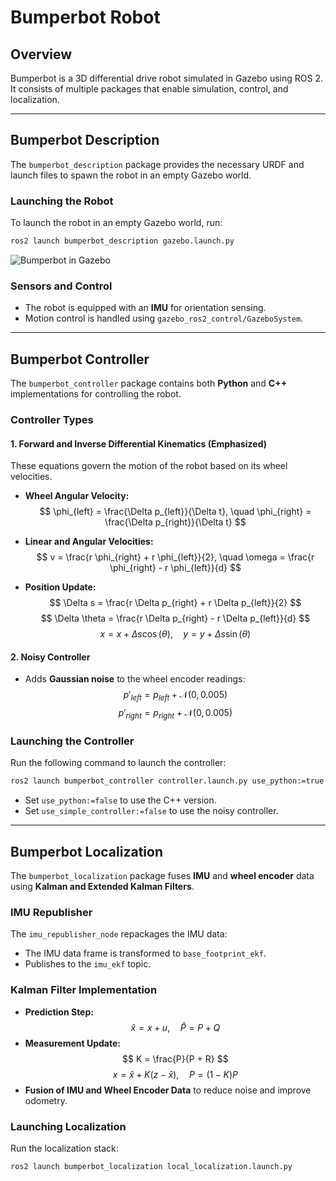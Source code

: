 # Bumperbot Robot

## Overview
Bumperbot is a 3D differential drive robot simulated in Gazebo using ROS 2. It consists of multiple packages that enable simulation, control, and localization.

---

## Bumperbot Description
The `bumperbot_description` package provides the necessary URDF and launch files to spawn the robot in an empty Gazebo world.

### Launching the Robot
To launch the robot in an empty Gazebo world, run:
```bash
ros2 launch bumperbot_description gazebo.launch.py
```

![Bumperbot in Gazebo](path/to/your/image.png)

### Sensors and Control
- The robot is equipped with an **IMU** for orientation sensing.
- Motion control is handled using `gazebo_ros2_control/GazeboSystem`.

---

## Bumperbot Controller
The `bumperbot_controller` package contains both **Python** and **C++** implementations for controlling the robot.

### Controller Types

#### **1. Forward and Inverse Differential Kinematics (Emphasized)**
These equations govern the motion of the robot based on its wheel velocities.

- **Wheel Angular Velocity:**
  $$
  \phi_{left} = \frac{\Delta p_{left}}{\Delta t}, \quad \phi_{right} = \frac{\Delta p_{right}}{\Delta t}
  $$

- **Linear and Angular Velocities:**
  $$
  v = \frac{r \phi_{right} + r \phi_{left}}{2}, \quad \omega = \frac{r \phi_{right} - r \phi_{left}}{d}
  $$

- **Position Update:**
  $$
  \Delta s = \frac{r \Delta p_{right} + r \Delta p_{left}}{2}
  $$
  $$
  \Delta \theta = \frac{r \Delta p_{right} - r \Delta p_{left}}{d}
  $$
  $$
  x = x + \Delta s \cos(\theta), \quad y = y + \Delta s \sin(\theta)
  $$

#### **2. Noisy Controller**
- Adds **Gaussian noise** to the wheel encoder readings:
  $$
  p'_{left} = p_{left} + \mathcal{N}(0, 0.005)
  $$
  $$
  p'_{right} = p_{right} + \mathcal{N}(0, 0.005)
  $$

### Launching the Controller
Run the following command to launch the controller:
```bash
ros2 launch bumperbot_controller controller.launch.py use_python:=true use_simple_controller:=true
```
- Set `use_python:=false` to use the C++ version.
- Set `use_simple_controller:=false` to use the noisy controller.

---

## Bumperbot Localization
The `bumperbot_localization` package fuses **IMU** and **wheel encoder** data using **Kalman and Extended Kalman Filters**.

### IMU Republisher
The `imu_republisher_node` repackages the IMU data:
- The IMU data frame is transformed to `base_footprint_ekf`.
- Publishes to the `imu_ekf` topic.

### Kalman Filter Implementation
- **Prediction Step:**
  $$
  \hat{x} = x + u, \quad \hat{P} = P + Q
  $$
- **Measurement Update:**
  $$
  K = \frac{P}{P + R}
  $$
  $$
  x = \hat{x} + K(z - \hat{x}), \quad P = (1 - K)P
  $$
- **Fusion of IMU and Wheel Encoder Data** to reduce noise and improve odometry.

### Launching Localization
Run the localization stack:
```bash
ros2 launch bumperbot_localization local_localization.launch.py
